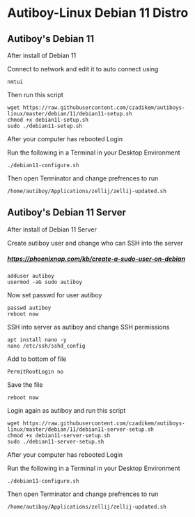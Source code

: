 # Autiboy-Linux Debian 11 Distro

## Autiboy's Debian 11
After install of Debian 11

Connect to network and edit it to auto connect using

`nmtui`

Then run this script
```
wget https://raw.githubusercontent.com/czadikem/autiboys-linux/master/debian/11/debian11-setup.sh
chmod +x debian11-setup.sh
sudo ./debian11-setup.sh
```
After your computer has rebooted Login

Run the following in a Terminal in your Desktop Environment

```./debian11-configure.sh```

Then open Terminator and change prefrences to run

```/home/autiboy/Applications/zellij/zellij-updated.sh```


## Autiboy's Debian 11 Server
After install of Debian 11 Server

Create autiboy user and change who can SSH into the server
##### https://phoenixnap.com/kb/create-a-sudo-user-on-debian
```
adduser autiboy
usermod -aG sudo autiboy
```

Now set passwd for user autiboy

```
passwd autiboy
reboot now
```

SSH into server as autiboy and change SSH permissions

```
apt install nano -y
nano /etc/ssh/sshd_config
```

Add to bottom of file

```PermitRootLogin no```

Save the file

```reboot now```

Login again as autiboy and run this script
```
wget https://raw.githubusercontent.com/czadikem/autiboys-linux/master/debian/11/debian11-server-setup.sh
chmod +x debian11-server-setup.sh
sudo ./debian11-server-setup.sh
```
After your computer has rebooted Login

Run the following in a Terminal in your Desktop Environment

```./debian11-configure.sh```

Then open Terminator and change prefrences to run

```/home/autiboy/Applications/zellij/zellij-updated.sh```

